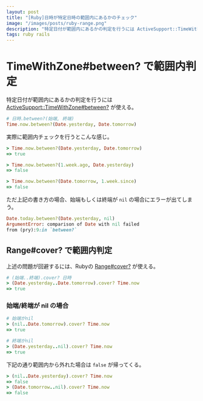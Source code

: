 ```yaml
---
layout: post
title: "[Ruby]日時が特定日時の範囲内にあるかのチェック"
image: "/images/posts/ruby-range.png"
description: "特定日付が範囲内にあるかの判定を行うには ActiveSupport::TimeWithZone#between? が使える。ただ上記の書き方の場合、始端もしくは終端が nil の場合にエラーが出てしまう。"
tags: ruby rails
---
```


# TimeWithZone#between? で範囲内判定

特定日付が範囲内にあるかの判定を行うには [ActiveSupport::TimeWithZone#between?](https://railsdoc.github.io/classes/ActiveSupport/TimeWithZone.html#method-i-between-3F) が使える。

```rb
# 日時.between?(始端, 終端)
Time.now.between?(Date.yesterday, Date.tomorrow)
```

実際に範囲内チェックを行うとこんな感じ。

```rb
> Time.now.between?(Date.yesterday, Date.tomorrow)
=> true

> Time.now.between?(1.week.ago, Date.yesterday)
=> false

> Time.now.between?(Date.tomorrow, 1.week.since)
=> false
```

ただ上記の書き方の場合、始端もしくは終端が `nil` の場合にエラーが出てしまう。

```rb
Date.today.between?(Date.yesterday, nil)
ArgumentError: comparison of Date with nil failed
from (pry):9:in `between?`
```

## Range#cover? で範囲内判定

上述の問題が回避するには、Rubyの [Range#cover?](https://docs.ruby-lang.org/ja/2.7.0/method/Range/i/cover=3f.html) が使える。

```rb
# (始端..終端).cover? 日時
> (Date.yesterday..Date.tomorrow).cover? Time.now
=> true
```

### 始端/終端が nil の場合

```rb
# 始端がnil
> (nil..Date.tomorrow).cover? Time.now
=> true

# 終端がnil
> (Date.yesterday..nil).cover? Time.now
=> true
```

下記の通り範囲内から外れた場合は `false` が帰ってくる。

```rb
> (nil..Date.yesterday).cover? Time.now
=> false
> (Date.tomorrow..nil).cover? Time.now
=> false
```
